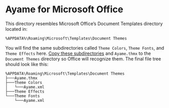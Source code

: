 # Ayame for Microsoft Office

This directory resembles Microsoft Office’s Document Templates directory located in:

```
%APPDATA%\Roaming\Microsoft\Templates\Document Themes
```

You will find the same subdirectories called `Theme Colors`, `Theme Fonts`, and `Theme Effects` here. [Copy these subdirectories](https://download-directory.github.io/?url=https%3A%2F%2Fgithub.com%2FAyameTheme%2FAyame%2Ftree%2Fmaster%2Fbuild%2Fout%2Foffice) and `Ayame.thmx` to the `Document Themes` directory so Office will recognize them. The final file tree should look like this:

```
%APPDATA\Roaming\Microsoft\Templates\Document Themes
├───Ayame.thmx
├───Theme Colors
│   └───Ayame.xml
├───Theme Effects
└───Theme Fonts
    └───Ayame.xml
```